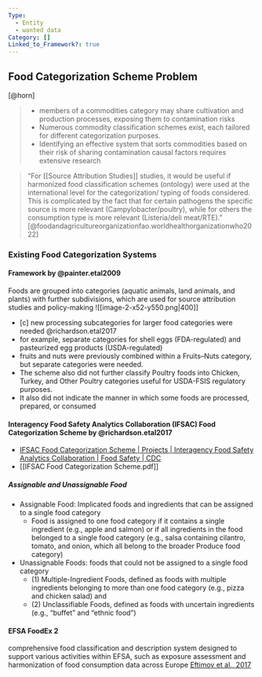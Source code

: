 ```yaml
---
Type:
  - Entity
  - wanted data
Category: []
Linked_to_Framework?: true
---
```

## Food Categorization Scheme Problem

[@horn]
> - members of a commodities category may share cultivation and production processes, exposing them to contamination risks
> - Numerous commodity classification schemes exist, each tailored for different categorization purposes.
> - Identifying an effective system that sorts commodities based on their risk of sharing contamination causal factors requires extensive research

> “For [[Source Attribution Studies]] studies, it would be useful if harmonized food classification schemes (ontology) were used at the international level for the categorization/ typing of foods considered. This is complicated by the fact that for certain pathogens the specific source is more relevant (Campylobacter/poultry), while for others the consumption type is more relevant (Listeria/deli meat/RTE).” [@foodandagricultureorganizationfao.worldhealthorganizationwho2022]

### Existing Food Categorization Systems
 #### Framework by @painter.etal2009

Foods are grouped into categories (aquatic animals, land animals, and plants) with further subdivisions, which are used for source attribution studies and policy-making
![[image-2-x52-y550.png|400]]

- [c] new processing subcategories for larger food categories were needed @richardson.etal2017
- for example, separate categories for shell eggs (FDA-regulated) and pasteurized egg products (USDA-regulated)
- fruits and nuts were previously combined within a Fruits–Nuts category, but separate categories were needed. 
- The scheme also did not further classify Poultry foods into Chicken, Turkey, and Other Poultry categories useful for USDA-FSIS regulatory purposes. 
- It also did not indicate the manner in which some foods are processed, prepared, or consumed

####  Interagency Food Safety Analytics Collaboration (IFSAC) Food Categorization Scheme by @richardson.etal2017
-  [IFSAC Food Categorization Scheme | Projects | Interagency Food Safety Analytics Collaboration | Food Safety | CDC](https://www.cdc.gov/foodsafety/ifsac/projects/food-categorization-scheme.html)
- [[IFSAC Food Categorization Scheme.pdf]]

##### Assignable and Unassignable Food
- Assignable Food: Implicated foods and ingredients that can be assigned to a single food category 
	- Food is assigned to one food category if it contains a single ingredient (e.g., apple and salmon) or if all ingredients in the food belonged to a single food category (e.g., salsa containing cilantro, tomato, and onion, which all belong to the broader Produce food category)
- Unassignable Foods: foods that could not be assigned to a single food category 
	- (1) Multiple-Ingredient Foods, defined as foods with multiple ingredients belonging to more than one food category (e.g., pizza and chicken salad) and 
	- (2) Unclassifiable Foods, defined as foods with uncertain ingredients (e.g., “buffet” and “ethnic food”)

#### EFSA FoodEx 2
comprehensive food classification and description system designed to support various activities within EFSA, such as exposure assessment and harmonization of food consumption data across Europe
[Eftimov et al., 2017](https://www.mdpi.com/2072-6643/9/6/542)




